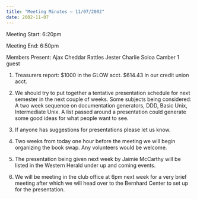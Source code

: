 ```yaml
---
title: "Meeting Minutes – 11/07/2002"
date: 2002-11-07
---
```

Meeting Start: 6:20pm </p><p>
Meeting End: 6:50pm </p><p>
Members Present: Ajax Cheddar Rattles Jester Charlie Soloa Camber 1 guest </p><p>
1. Treasurers report: $1000 in the GLOW acct. $614.43 in our credit union  acct. </p><p>
2. We should try to put together a tentative presentation schedule for next  semester in the next couple of weeks. Some subjects being considered: A  two week sequence on documentation generators, DDD, Basic Unix,  Intermediate Unix. A list passed around a presentation could generate some  good ideas for what people want to see. </p><p>
3. If anyone has suggestions for presentations please let us know. </p><p>
4. Two weeks from today one hour before the meeting we will begin  organizing the book swap. Any volunteers would be welcome.  </p><p>
5. The presentation being given next week by Jaimie McCarthy will be listed  in the Western Herald under up and coming events. </p><p>
6. We will be meeting in the club office at 6pm next week for a very brief  meeting after which we will head over to the Bernhard Center to set up for  the presentation. </p>
